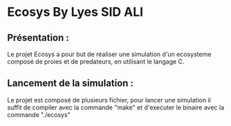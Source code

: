 # Ecosys By Lyes SID ALI


## Présentation :
Le projet Ecosys a pour but de réaliser une simulation d'un ecosysteme composé de proies et de predateurs, en utilisant le langage C.

## Lancement de la simulation : 
Le projet est composé de plusieurs fichier, pour lancer une simulation il suffit de compiler avec la commande "make" et d'executer le binaire avec la commande "./ecosys"
